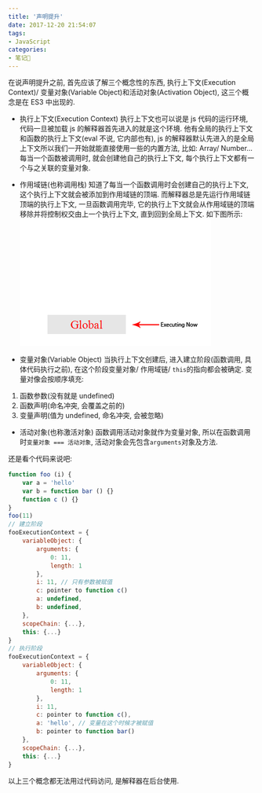```yaml
---
title: '声明提升'
date: 2017-12-20 21:54:07
tags:
- JavaScript
categories:
- 笔记📒
---
```

在说声明提升之前, 首先应该了解三个概念性的东西, 执行上下文(Execution Context)/ 变量对象(Variable Object)和活动对象(Activation Object), 这三个概念是在 ES3 中出现的.

- 执行上下文(Execution Context)
执行上下文也可以说是 js 代码的运行环境, 代码一旦被加载 js 的解释器首先进入的就是这个环境. 他有全局的执行上下文和函数的执行上下文(eval 不说, 它内部也有), js 的解释器默认先进入的是全局上下文所以我们一开始就能直接使用一些的内置方法, 比如: Array/ Number… 每当一个函数被调用时, 就会创建他自己的执行上下文, 每个执行上下文都有一个与之关联的变量对象.

- 作用域链(也称调用栈)
知道了每当一个函数调用时会创建自己的执行上下文, 这个执行上下文就会被添加到作用域链的顶端. 而解释器总是先运行作用域链顶端的执行上下文, 一旦函数调用完毕, 它的执行上下文就会从作用域链的顶端移除并将控制权交由上一个执行上下文, 直到回到全局上下文. 如下图所示:
![执行环境](/img/event-loop.gif)


- 变量对象(Variable Object)
当执行上下文创建后, 进入建立阶段(函数调用, 具体代码执行之前), 在这个阶段变量对象/ 作用域链/ `this`的指向都会被确定. 变量对像会按顺序填充:
1. 函数参数(没有就是 undefined)
2. 函数声明(命名冲突, 会覆盖之前的)
3. 变量声明(值为 undefined, 命名冲突, 会被忽略)

- 活动对象(也称激活对象)
函数调用活动对象就作为变量对象, 所以在函数调用时`变量对象 === 活动对象`, 活动对象会先包含`arguments`对象及方法.

还是看个代码来说吧: 
```javascript
function foo (i) {
	var a = 'hello'
	var b = function bar () {}
	function c () {}
}
foo(11)
// 建立阶段
fooExecutionContext = {
	variableObject: {
		arguments: {
			0: 11,
			length: 1
		},
		i: 11, // 只有参数被赋值
		c: pointer to function c()
		a: undefined,
		b: undefined,
	},
	scopeChain: {...},
	this: {...}
}
// 执行阶段
fooExecutionContext = {
	variableObject: {
		arguments: {
			0: 11,
			length: 1
		},
		i: 11,
		c: pointer to function c(),
		a: 'hello', // 变量在这个时候才被赋值
		b: pointer to function bar()
	},
	scopeChain: {...},
	this: {...}
}
```
以上三个概念都无法用过代码访问, 是解释器在后台使用.